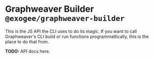 # Graphweaver Builder `@exogee/graphweaver-builder`

This is the JS API the CLI uses to do its magic. If you want to call Graphweaver's CLI build or run functions programmattically, this is the place to do that from.

**TODO:** API docs here.
